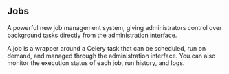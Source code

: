 ## Jobs

A powerful new job management system, giving administrators control over background tasks directly from the administration interface.

A job is a wrapper around a Celery task that can be scheduled, run on demand, and managed through the administration interface. You can also monitor the execution status of each job, run history, and logs.
